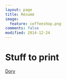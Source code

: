 ```yaml
---
layout: page
title: Résumé
image:
  feature: coffeeshop.png
comments: false
modified: 2014-12-24
---
```


# Stuff to print

<a href="http://allenw.xyz/toprint/dorytix.pdf">Dory</a>

